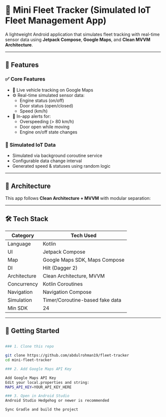 # 🚗 Mini Fleet Tracker (Simulated IoT Fleet Management App)

A lightweight Android application that simulates fleet tracking with real-time sensor data using **Jetpack Compose**, **Google Maps**, and **Clean MVVM Architecture**.

---

## 📱 Features

### ✅ Core Features
- 📍 Live vehicle tracking on Google Maps
- ⚙️ Real-time simulated sensor data:
  - Engine status (on/off)
  - Door status (open/closed)
  - Speed (km/h)
- 🚨 In-app alerts for:
  - Overspeeding (> 80 km/h)
  - Door open while moving
  - Engine on/off state changes

### 🧪 Simulated IoT Data
- Simulated via background coroutine service
- Configurable data change interval
- Generated speed & statuses using random logic

---

## 🧠 Architecture

This app follows **Clean Architecture + MVVM** with modular separation:


---

## 🛠️ Tech Stack

| Category       | Tech Used                            |
|----------------|--------------------------------------|
| Language       | Kotlin                               |
| UI             | Jetpack Compose                      |
| Map            | Google Maps SDK, Maps Compose        |
| DI             | Hilt (Dagger 2)                      |
| Architecture   | Clean Architecture, MVVM             |
| Concurrency    | Kotlin Coroutines                    |
| Navigation     | Navigation Compose                   |
| Simulation     | Timer/Coroutine-based fake data      |
| Min SDK        | 24                                   |

---

## 🚀 Getting Started
```bash

### 1. Clone this repo

git clone https://github.com/abdulrohman19/fleet-tracker
cd mini-fleet-tracker

### 2. Add Google Maps API Key

Add Google Maps API Key
Edit your local.properties and string:
MAPS_API_KEY=YOUR_API_KEY_HERE

### 3. Open in Android Studio
Android Studio Hedgehog or newer is recommended

Sync Gradle and build the project



